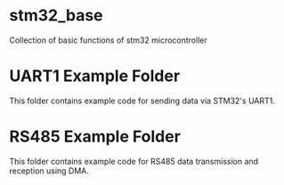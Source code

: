 # stm32_base
Collection of basic functions of stm32 microcontroller

# UART1 Example Folder
This folder contains example code for sending data via STM32's UART1.

# RS485 Example Folder
This folder contains example code for RS485 data transmission and reception using DMA.